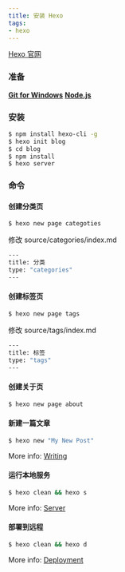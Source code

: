 ```yaml
---
title: 安装 Hexo
tags:
- hexo
---
```


[Hexo 官网](https://hexo.io/zh-cn/)

### 准备

**[Git for Windows](https://git-scm.com/download/win)**
**[Node.js](https://nodejs.org/zh-cn/)**

### 安装

```bash
$ npm install hexo-cli -g
$ hexo init blog
$ cd blog
$ npm install
$ hexo server
```

### 命令

#### 创建分类页

``` bash
$ hexo new page categoties
```

修改 source/categories/index.md

``` bash
---
title: 分类
type: "categories"
---
```

#### 创建标签页

``` bash
$ hexo new page tags
```

修改 source/tags/index.md

``` bash
---
title: 标签
type: "tags"
---
```

#### 创建关于页

``` bash
$ hexo new page about
```

#### 新建一篇文章

``` bash
$ hexo new "My New Post"
```

More info: [Writing](https://hexo.io/zh-cn/docs/writing)

#### 运行本地服务

``` bash
$ hexo clean && hexo s
```

More info: [Server](https://hexo.io/zh-cn/docs/server.html)

#### 部署到远程

``` bash
$ hexo clean && hexo d
```

More info: [Deployment](https://hexo.io/zh-cn/docs/deployment.html)
